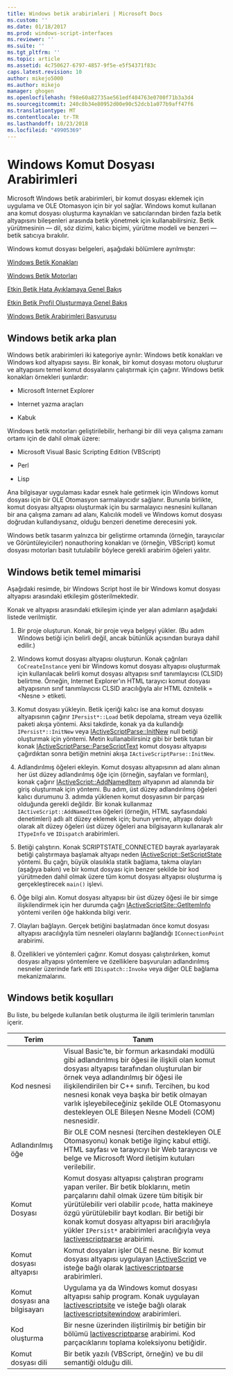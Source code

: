 ```yaml
---
title: Windows betik arabirimleri | Microsoft Docs
ms.custom: ''
ms.date: 01/18/2017
ms.prod: windows-script-interfaces
ms.reviewer: ''
ms.suite: ''
ms.tgt_pltfrm: ''
ms.topic: article
ms.assetid: 4c750627-6797-4857-9f5e-e5f54371f83c
caps.latest.revision: 10
author: mikejo5000
ms.author: mikejo
manager: ghogen
ms.openlocfilehash: f98e60a82735ae561edf404763e0700f71b3a3d4
ms.sourcegitcommit: 240c8b34e80952d00e90c52dcb1a077b9aff47f6
ms.translationtype: MT
ms.contentlocale: tr-TR
ms.lasthandoff: 10/23/2018
ms.locfileid: "49905369"
---
```

# <a name="windows-script-interfaces"></a>Windows Komut Dosyası Arabirimleri

Microsoft Windows betik arabirimleri, bir komut dosyası eklemek için uygulama ve OLE Otomasyon için bir yol sağlar. Windows komut kullanan ana komut dosyası oluşturma kaynakları ve satıcılarından birden fazla betik altyapısını bileşenleri arasında betik yönetmek için kullanabilirsiniz. Betik yürütmesinin — dil, söz dizimi, kalıcı biçimi, yürütme modeli ve benzeri — betik satıcıya bırakılır.

Windows komut dosyası belgeleri, aşağıdaki bölümlere ayrılmıştır:

[Windows Betik Konakları](../winscript/windows-script-hosts.md)

[Windows Betik Motorları](../winscript/windows-script-engines.md)

[Etkin Betik Hata Ayıklamaya Genel Bakış](../winscript/active-script-debugging-overview.md)

[Etkin Betik Profil Oluşturmaya Genel Bakış](../winscript/active-script-profiling-overview.md)

[Windows Betik Arabirimleri Başvurusu](../winscript/reference/windows-script-interfaces-reference.md)

## <a name="windows-script-background"></a>Windows betik arka plan

Windows betik arabirimleri iki kategoriye ayrılır: Windows betik konakları ve Windows kod altyapısı sayısı. Bir konak, bir komut dosyası motoru oluşturur ve altyapısını temel komut dosyalarını çalıştırmak için çağırır. Windows betik konakları örnekleri şunlardır:

- Microsoft Internet Explorer

- Internet yazma araçları

- Kabuk

Windows betik motorları geliştirilebilir, herhangi bir dili veya çalışma zamanı ortamı için de dahil olmak üzere:

- Microsoft Visual Basic Scripting Edition (VBScript)

- Perl

- Lisp

Ana bilgisayar uygulaması kadar esnek hale getirmek için Windows komut dosyası için bir OLE Otomasyon sarmalayıcıdır sağlanır. Bununla birlikte, komut dosyası altyapısı oluşturmak için bu sarmalayıcı nesnesini kullanan bir ana çalışma zamanı ad alanı, Kalıcılık modeli ve Windows komut dosyası doğrudan kullandıysanız, olduğu benzeri denetime derecesini yok.

Windows betik tasarım yalnızca bir geliştirme ortamında (örneğin, tarayıcılar ve Görüntüleyiciler) nonauthoring konakları ve (örneğin, VBScript) komut dosyası motorları basit tutulabilir böylece gerekli arabirim öğeleri yalıtır.

## <a name="windows-script-basic-architecture"></a>Windows betik temel mimarisi

Aşağıdaki resimde, bir Windows Script host ile bir Windows komut dosyası altyapısı arasındaki etkileşim gösterilmektedir.

Konak ve altyapısı arasındaki etkileşim içinde yer alan adımların aşağıdaki listede verilmiştir.

1.  Bir proje oluşturun. Konak, bir proje veya belgeyi yükler. (Bu adım Windows betiği için belirli değil, ancak bütünlük açısından buraya dahil edilir.)

2.  Windows komut dosyası altyapısı oluşturun. Konak çağrıları `CoCreateInstance` yeni bir Windows komut dosyası altyapısı oluşturmak için kullanılacak belirli komut dosyası altyapısı sınıf tanımlayıcısı (CLSID) belirtme. Örneğin, Internet Explorer'ın HTML tarayıcı komut dosyası altyapısının sınıf tanımlayıcısı CLSID aracılığıyla alır HTML öznitelik = \<Nesne > etiketi.

3.  Komut dosyası yükleyin. Betik içeriği kalıcı ise ana komut dosyası altyapısının çağırır `IPersist*::Load` betik depolama, stream veya özellik paketi akışa yöntemi. Aksi takdirde, konak ya da kullandığı `IPersist*::InitNew` veya [IActiveScriptParse::InitNew](../winscript/reference/iactivescriptparse-initnew.md) null betiği oluşturmak için yöntemi. Metin kullanabilirsiniz gibi bir betik tutan bir konak [IActiveScriptParse::ParseScriptText](../winscript/reference/iactivescriptparse-parsescripttext.md) komut dosyası altyapısı çağırdıktan sonra betiğin metnini akışa `IActiveScriptParse::InitNew`.

4.  Adlandırılmış öğeleri ekleyin. Komut dosyası altyapısının ad alanı alınan her üst düzey adlandırılmış öğe için (örneğin, sayfaları ve formları), konak çağırır [IActiveScript::AddNamedItem](../winscript/reference/iactivescript-addnameditem.md) altyapının ad alanında bir giriş oluşturmak için yöntemi. Bu adım, üst düzey adlandırılmış öğeleri kalıcı durumunu 3. adımda yüklenen komut dosyasının bir parçası olduğunda gerekli değildir. Bir konak kullanmaz `IActiveScript::AddNamedItem` öğeleri (örneğin, HTML sayfasındaki denetimleri) adlı alt düzey eklemek için; bunun yerine, altyapı dolaylı olarak alt düzey öğeleri üst düzey öğeleri ana bilgisayarın kullanarak alır `ITypeInfo` ve `IDispatch` arabirimleri.

5.  Betiği çalıştırın. Konak SCRIPTSTATE_CONNECTED bayrak ayarlayarak betiği çalıştırmaya başlamak altyapı neden [IActiveScript::SetScriptState](../winscript/reference/iactivescript-setscriptstate.md) yöntemi. Bu çağrı, büyük olasılıkla statik bağlama, takma olayları (aşağıya bakın) ve bir komut dosyası için benzer şekilde bir kod yürütmeden dahil olmak üzere tüm komut dosyası altyapısı oluşturma iş gerçekleştirecek `main()` işlevi.

6.  Öğe bilgi alın. Komut dosyası altyapısı bir üst düzey öğesi ile bir simge ilişkilendirmek için her durumda çağrı [IActiveScriptSite::GetItemInfo](../winscript/reference/iactivescriptsite-getiteminfo.md) yöntemi verilen öğe hakkında bilgi verir.

7.  Olayları bağlayın. Gerçek betiğini başlatmadan önce komut dosyası altyapısı aracılığıyla tüm nesneleri olaylarını bağlandığı `IConnectionPoint` arabirimi.

8.  Özellikleri ve yöntemleri çağırır. Komut dosyası çalıştırılırken, komut dosyası altyapısı yöntemlere ve özelliklere başvuruları adlandırılmış nesneler üzerinde fark etti `IDispatch::Invoke` veya diğer OLE bağlama mekanizmalarını.

## <a name="windows-script-terms"></a>Windows betik koşulları

Bu liste, bu belgede kullanılan betik oluşturma ile ilgili terimlerin tanımları içerir.

|Terim|Tanım|
|----------|----------------|
|Kod nesnesi|Visual Basic'te, bir formun arkasındaki modülü gibi adlandırılmış bir öğesi ile ilişkili olan komut dosyası altyapısı tarafından oluşturulan bir örnek veya adlandırılmış bir öğesi ile ilişkilendirilen bir C++ sınıfı. Tercihen, bu kod nesnesi konak veya başka bir betik olmayan varlık işleyebileceğiniz şekilde OLE Otomasyonu destekleyen OLE Bileşen Nesne Modeli (COM) nesnesidir.|
|Adlandırılmış öğe|Bir OLE COM nesnesi (tercihen destekleyen OLE Otomasyonu) konak betiğe ilginç kabul ettiği. HTML sayfası ve tarayıcıyı bir Web tarayıcısı ve belge ve Microsoft Word iletişim kutuları verilebilir.|
|Komut Dosyası|Komut dosyası altyapısı çalıştıran programı yapan veriler. Bir betik bloklarını, metin parçalarını dahil olmak üzere tüm bitişik bir yürütülebilir veri olabilir `pcode`, hatta makineye özgü yürütülebilir bayt kodları. Bir betiği bir konak komut dosyası altyapısı biri aracılığıyla yükler `IPersist*` arabirimleri aracılığıyla veya [Iactivescriptparse](../winscript/reference/iactivescriptparse.md) arabirimi.|
|Komut dosyası altyapısı|Komut dosyaları işler OLE nesne. Bir komut dosyası altyapısı uygulayan [IActiveScript](../winscript/reference/iactivescript.md) ve isteğe bağlı olarak [Iactivescriptparse](../winscript/reference/iactivescriptparse.md) arabirimleri.|
|Komut dosyası ana bilgisayarı|Uygulama ya da Windows komut dosyası altyapısı sahip program. Konak uygulayan [Iactivescriptsite](../winscript/reference/iactivescriptsite.md) ve isteğe bağlı olarak [Iactivescriptsitewindow](../winscript/reference/iactivescriptsitewindow.md) arabirimleri.|
|Kod oluşturma|Bir nesne üzerinden iliştirilmiş bir betiğin bir bölümü [Iactivescriptparse](../winscript/reference/iactivescriptparse.md) arabirimi. Kod parçacıklarını toplama koleksiyonu betiğidir.|
|Komut dosyası dili|Bir betik yazılı (VBScript, örneğin) ve bu dil semantiği olduğu dili.|